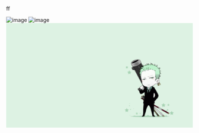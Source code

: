 ff

![image](http://upload-images.jianshu.io/upload_images/1233754-99792cf977952480.png?imageMogr2/auto-orient/strip)
![image](https://camo.githubusercontent.com/806d7b13dc931f8d482a43bc13635d564ee64ff3/687474703a2f2f75706c6f61642d696d616765732e6a69616e7368752e696f2f75706c6f61645f696d616765732f323932363438372d626235376161633561326534323439332e706e673f696d6167654d6f6772322f6175746f2d6f7269656e742f7374726970)
![image](https://github.com/weifengqiu/android-creating-assistant/blob/master/a.jpeg)
